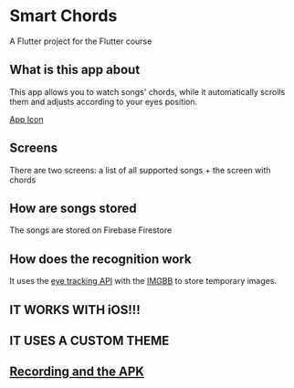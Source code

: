 # Smart Chords

A Flutter project for the Flutter course 

## What is this app about

This app allows you to watch songs' chords, while it automatically scrolls them and adjusts according to your eyes position.

[App Icon](https://user-images.githubusercontent.com/35888414/230712008-e9617308-5259-4663-943d-fd37c37ec57e.png)

## Screens

There are two screens: a list of all supported songs + the screen with chords 

## How are songs stored

The songs are stored on Firebase Firestore

## How does the recognition work

It uses the [eye tracking API](https://rapidapi.com/smartclick-smartclick-default/api/eye-tracking-and-gaze-detection) with the [IMGBB](https://api.imgbb.com/) to store temporary images.

## IT WORKS WITH iOS!!!

## IT USES A CUSTOM THEME 

## [Recording and the APK](https://disk.yandex.com/d/eT2Or7zTcG8LbQ)